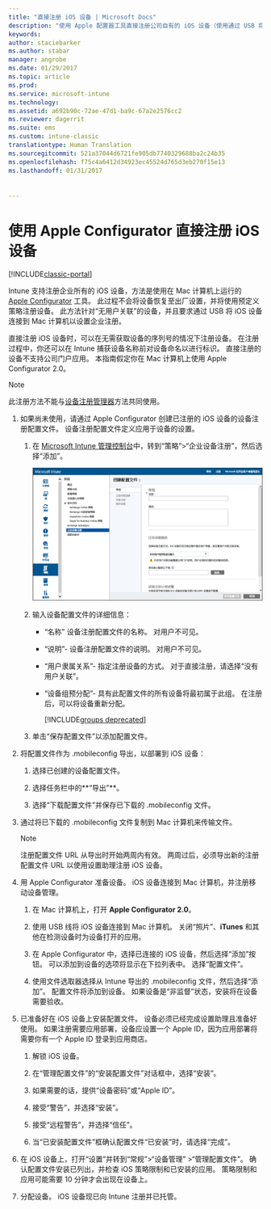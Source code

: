 ```yaml
---
title: "直接注册 iOS 设备 | Microsoft Docs"
description: "使用 Apple 配置器工具直接注册公司自有的 iOS 设备（使用通过 USB 将其连接至 Mac 计算机的预定义策略）。"
keywords: 
author: staciebarker
ms.author: stabar
manager: angrobe
ms.date: 01/29/2017
ms.topic: article
ms.prod: 
ms.service: microsoft-intune
ms.technology: 
ms.assetid: a692b90c-72ae-47d1-ba9c-67a2e2576cc2
ms.reviewer: dagerrit
ms.suite: ems
ms.custom: intune-classic
translationtype: Human Translation
ms.sourcegitcommit: 521a37044d6721fe905db7740329688ba2c24b35
ms.openlocfilehash: f75c4a6412d34923ec45524d765d3eb270f15e13
ms.lasthandoff: 01/31/2017


---
```


# <a name="directly-enroll-ios-devices-by-using-apple-configurator"></a>使用 Apple Configurator 直接注册 iOS 设备

[!INCLUDE[classic-portal](../includes/classic-portal.md)]

Intune 支持注册企业所有的 iOS 设备，方法是使用在 Mac 计算机上运行的 [Apple Configurator](http://go.microsoft.com/fwlink/?LinkId=518017) 工具。 此过程不会将设备恢复至出厂设置，并将使用预定义策略注册设备。 此方法针对“无用户关联”的设备，并且要求通过 USB 将 iOS 设备连接到 Mac 计算机以设置企业注册。

直接注册 iOS 设备时，可以在无需获取设备的序列号的情况下注册设备。 在注册过程中，你还可以在 Intune 捕获设备名称前对设备命名以进行标识。 直接注册的设备不支持公司门户应用。 本指南假定你在 Mac 计算机上使用 Apple Configurator 2.0。

>[!NOTE]
>此注册方法不能与[设备注册管理器](enroll-corporate-owned-devices-with-the-device-enrollment-manager-in-microsoft-intune.md)方法共同使用。

1.  如果尚未使用，请通过 Apple Configurator 创建已注册的 iOS 设备的设备注册配置文件。 设备注册配置文件定义应用于设备的设置。

    1.  在 [Microsoft Intune 管理控制台](http://manage.microsoft.com)中，转到“策略”&gt;“企业设备注册”，然后选择“添加”。

        ![创建设备注册配置文件页面](../media/pol-sa-corp-enroll.png)

    2.  输入设备配置文件的详细信息：

        -   “名称” 设备注册配置文件的名称。 对用户不可见。

        -   “说明”- 设备注册配置文件的说明。 对用户不可见。

        -   “用户隶属关系”- 指定注册设备的方式。 对于直接注册，请选择“没有用户关联”。

        -   “设备组预分配”- 具有此配置文件的所有设备将最初属于此组。 在注册后，可以将设备重新分配。

            [!INCLUDE[groups deprecated](../includes/group-deprecation.md)]

    3.  单击“保存配置文件”以添加配置文件。

5.  将配置文件作为 .mobileconfig 导出，以部署到 iOS 设备：

    1.   选择已创建的设备配置文件。

    2.   选择任务栏中的**“导出”**。

    3.   选择“下载配置文件”并保存已下载的 .mobileconfig 文件。

6.  通过将已下载的 .mobileconfig 文件复制到 Mac 计算机来传输文件。
    > [!NOTE]
    > 注册配置文件 URL 从导出时开始两周内有效。 两周过后，必须导出新的注册配置文件 URL 以使用设置助理注册 iOS 设备。

7.  用 Apple Configurator 准备设备。 iOS 设备连接到 Mac 计算机，并注册移动设备管理。

    1.  在 Mac 计算机上，打开 **Apple Configurator 2.0**。

    2.  使用 USB 线将 iOS 设备连接到 Mac 计算机。 关闭“照片”、**iTunes** 和其他在检测设备时为设备打开的应用。

    3.  在 Apple Configurator 中，选择已连接的 iOS 设备，然后选择“添加”按钮。 可以添加到设备的选项将显示在下拉列表中。 选择“配置文件”。

    4.  使用文件选取器选择从 Intune 导出的 .mobileconfig 文件，然后选择“添加”。 配置文件将添加到设备。  如果设备是“非监督”状态，安装将在设备需要验收。

8.  已准备好在 iOS 设备上安装配置文件。 设备必须已经完成设置助理且准备好使用。 如果注册需要应用部署，设备应设置一个 Apple ID，因为应用部署将需要你有一个 Apple ID 登录到应用商店。

    1.  解锁 iOS 设备。

    2.  在“管理配置文件”的“安装配置文件”对话框中，选择“安装”。

    3.  如果需要的话，提供“设备密码”或“Apple ID”。

    4.  接受“警告”，并选择“安装”。

    5.  接受“远程警告”，并选择“信任”。

    6.  当“已安装配置文件”框确认配置文件“已安装”时，请选择“完成”。

9.  在 iOS 设备上，打开“设置”并转到“常规”&gt;“设备管理” &gt;“管理配置文件”。 确认配置文件安装已列出，并检查 iOS 策略限制和已安装的应用。 策略限制和应用可能需要 10 分钟才会出现在设备上。

10.  分配设备。 iOS 设备现已向 Intune 注册并已托管。

